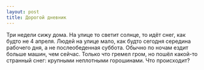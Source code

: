 ```yaml
---
layout: post
title: Дорогой дневник
---
```


Три недели сижу дома. На улице то светит солнце, то идёт снег, как будто не 4 апреля. Людей на улице мало, как будто сегодня середина рабочего дня, а не послеобеденная суббота. Обычно по ночам ездит больше машин, чем сейчас. Только что гремел гром, но пошёл какой-то странный снег: крупными неплотными горошинами. Что происходит?
